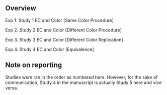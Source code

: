 ## Overview

Exp 1. Study 1 EC and Color [Same Color Procedure]

Exp 2. Study 2 EC and Color [Different Color Procedure]

Exp 3. Study 3 EC and Color [Different Color Replication]

Exp 4. Study 4 EC and Color [Equivalence]



## Note on reporting

Studies were ran in the order as numbered here. However, for the sake of communication, Study 4 in the manuscript is actually Study 5 here and vice versa.

